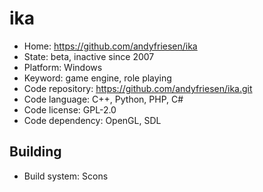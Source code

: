 # ika

- Home: https://github.com/andyfriesen/ika
- State: beta, inactive since 2007
- Platform: Windows
- Keyword: game engine, role playing
- Code repository: https://github.com/andyfriesen/ika.git
- Code language: C++, Python, PHP, C#
- Code license: GPL-2.0
- Code dependency: OpenGL, SDL

## Building

- Build system: Scons

